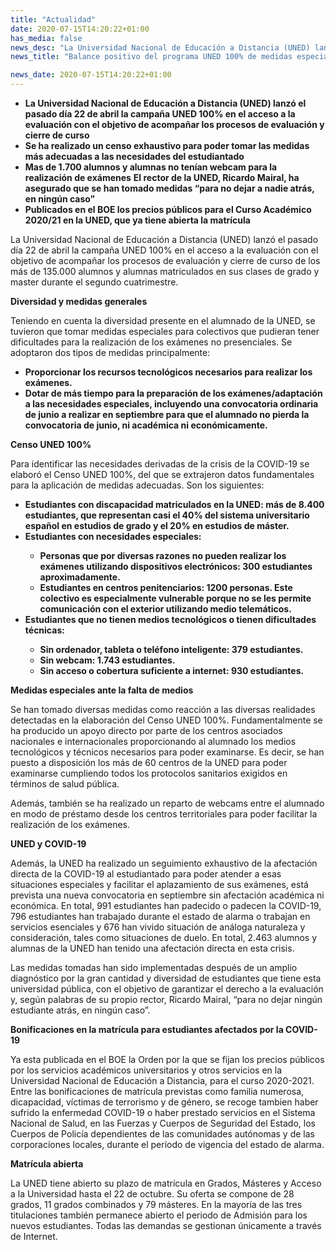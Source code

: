 ```yaml
---
title: "Actualidad"
date: 2020-07-15T14:20:22+01:00
has_media: false
news_desc: "La Universidad Nacional de Educación a Distancia (UNED) lanzó el pasado día 22 de abril la campaña UNED 100% en el acceso a la evaluación con el objetivo de acompañar los procesos de evaluación y cierre de curso de los más de 135.000 alumnos y alumnas matriculados en sus clases de grado y master durante el segundo cuatrimestre."
news_title: "Balance positivo del programa UNED 100% de medidas especiales adoptadas durante la COVID-19 y bonificaciones para los afectados por la pandemia en la matrícula del próximo curso"

news_date: 2020-07-15T14:20:22+01:00
---
```

<ul>
<li><b>La Universidad Nacional de Educaci&oacute;n a Distancia (UNED) lanz&oacute; el pasado d&iacute;a 22 de abril la campa&ntilde;a UNED 100% en el acceso a la evaluaci&oacute;n con el objetivo de acompa&ntilde;ar los procesos de evaluaci&oacute;n y cierre de curso</b></li>
<li><b>Se ha realizado un censo exhaustivo para poder tomar las medidas m&aacute;s adecuadas a las necesidades del estudiantado</b></li>
<li><b>Mas de 1.700 alumnos y alumnas no ten&iacute;an webcam para la realizaci&oacute;n de ex&aacute;menes</b>&nbsp;<b>El rector de la UNED, Ricardo Mairal, ha asegurado que se han tomado medidas &ldquo;para no dejar a nadie atr&aacute;s, en ning&uacute;n caso&rdquo;</b></li>
<li><b>Publicados en el BOE los precios p&uacute;blicos para el Curso Acad&eacute;mico 2020/21 en la UNED, que ya tiene abierta la matr&iacute;cula</b></li>
</ul>
<p>La Universidad Nacional de Educaci&oacute;n a Distancia (UNED) lanz&oacute; el pasado d&iacute;a 22 de abril la campa&ntilde;a UNED 100% en el acceso a la evaluaci&oacute;n con el objetivo de acompa&ntilde;ar los procesos de evaluaci&oacute;n y cierre de curso de los m&aacute;s de 135.000 alumnos y alumnas matriculados en sus clases de grado y master durante el segundo cuatrimestre.</p>
<p><b>Diversidad y medidas generales</b></p>
<p>Teniendo en cuenta la diversidad presente en el alumnado de la UNED, se tuvieron que tomar medidas especiales para colectivos que pudieran tener dificultades para la realizaci&oacute;n de los ex&aacute;menes no presenciales. Se adoptaron dos tipos de medidas principalmente:</p>
<ul>
<li><b>Proporcionar los recursos tecnol&oacute;gicos necesarios para realizar los ex&aacute;menes.</b></li>
<li><b>Dotar de m&aacute;s tiempo para la preparaci&oacute;n de los ex&aacute;menes/adaptaci&oacute;n a las necesidades especiales, incluyendo una convocatoria ordinaria de junio a realizar en septiembre para que el alumnado no pierda la convocatoria de junio, ni acad&eacute;mica ni econ&oacute;micamente.</b></li>
</ul>
<p><b>Censo UNED 100%</b></p>
<p>Para identificar las necesidades derivadas de la crisis de la COVID-19 se elabor&oacute; el Censo UNED 100%, del que se extrajeron datos fundamentales para la aplicaci&oacute;n de medidas adecuadas. Son los siguientes:</p>
<ul>
<li><b>Estudiantes con discapacidad matriculados en la UNED: m&aacute;s de 8.400 estudiantes, que representan casi el 40% del sistema universitario espa&ntilde;ol en estudios de grado y el 20% en estudios de m&aacute;ster.</b></li>
<li><b>Estudiantes con necesidades especiales:
<ul>
<li><b>Personas que por diversas razones no pueden realizar los ex&aacute;menes utilizando dispositivos electr&oacute;nicos: 300 estudiantes aproximadamente.</b></li>
<li><b>Estudiantes en centros penitenciarios: 1200 personas. Este colectivo es especialmente vulnerable porque no se les permite comunicaci&oacute;n con el exterior utilizando medio telem&aacute;ticos.</b></li>
</ul>
</b></li>
<li><b>Estudiantes que no tienen medios tecnol&oacute;gicos o tienen dificultades t&eacute;cnicas:
<ul>
<li><b>Sin ordenador, tableta o tel&eacute;fono inteligente: 379 estudiantes.</b></li>
<li><b>Sin webcam: 1.743 estudiantes.</b></li>
<li><b>Sin acceso o cobertura suficiente a internet: 930 estudiantes.</b></li>
</ul>
</b></li>
</ul>
<p><b>Medidas especiales ante la falta de medios</b></p>
<p>Se han tomado diversas medidas como reacci&oacute;n a las diversas realidades detectadas en la elaboraci&oacute;n del Censo UNED 100%. Fundamentalmente se ha producido un apoyo directo por parte de los centros asociados nacionales e internacionales proporcionando al alumnado los medios tecnol&oacute;gicos y t&eacute;cnicos necesarios para poder examinarse. Es decir, se han puesto a disposici&oacute;n los m&aacute;s de 60 centros de la UNED para poder examinarse cumpliendo todos los protocolos sanitarios exigidos en t&eacute;rminos de salud p&uacute;blica.</p>
<p>Adem&aacute;s, tambi&eacute;n se ha realizado un reparto de webcams entre el alumnado en modo de pr&eacute;stamo desde los centros territoriales para poder facilitar la realizaci&oacute;n de los ex&aacute;menes.</p>
<p><b>UNED y COVID-19</b></p>
<p>Adem&aacute;s, la UNED ha realizado un seguimiento exhaustivo de la afectaci&oacute;n directa de la COVID-19 al estudiantado para poder atender a esas situaciones especiales y facilitar el aplazamiento de sus ex&aacute;menes, est&aacute; prevista una nueva convocatoria en septiembre sin afectaci&oacute;n acad&eacute;mica ni econ&oacute;mica. En total, 991 estudiantes han padecido o padecen la COVID-19, 796 estudiantes han trabajado durante el estado de alarma o trabajan en servicios esenciales y 676 han vivido situaci&oacute;n de an&aacute;loga naturaleza y consideraci&oacute;n, tales como situaciones de duelo. En total, 2.463 alumnos y alumnas de la UNED han tenido una afectaci&oacute;n directa en esta crisis.</p>
<p>Las medidas tomadas han sido implementadas despu&eacute;s de un amplio diagn&oacute;stico por la gran cantidad y diversidad de estudiantes que tiene esta universidad p&uacute;blica, con el objetivo de garantizar el derecho a la evaluaci&oacute;n y, seg&uacute;n palabras de su propio rector, Ricardo Mairal, &ldquo;para no dejar ning&uacute;n estudiante atr&aacute;s, en ning&uacute;n caso&rdquo;.</p>
<p><b>Bonificaciones en la matr&iacute;cula para estudiantes afectados por la COVID-19</b></p>
<p>Ya esta publicada en el BOE la Orden por la que se fijan los precios p&uacute;blicos por los servicios acad&eacute;micos universitarios y otros servicios en la Universidad Nacional de Educaci&oacute;n a Distancia, para el curso 2020-2021. Entre las bonificaciones de matr&iacute;cula previstas como familia numerosa, dicapacidad, v&iacute;ctimas de terrorismo y de g&eacute;nero, se recoge tambien haber sufrido la enfermedad COVID-19 o haber prestado servicios en el Sistema Nacional de Salud, en las Fuerzas y Cuerpos de Seguridad del Estado, los Cuerpos de Polic&iacute;a dependientes de las comunidades aut&oacute;nomas y de las corporaciones locales, durante el per&iacute;odo de vigencia del estado de alarma.</p>
<p><b>Matr&iacute;cula abierta</b></p>
<p>La UNED tiene abierto su plazo de matr&iacute;cula en Grados, M&aacute;steres y Acceso a la Universidad hasta el 22 de octubre. Su oferta se compone de 28 grados, 11 grados combinados y 79 m&aacute;steres. En la mayor&iacute;a de las tres titulaciones tambi&eacute;n permanece abierto el periodo de Admisi&oacute;n para los nuevos estudiantes. Todas las demandas se gestionan &uacute;nicamente a trav&eacute;s de Internet.</p>